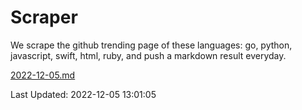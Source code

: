 # Scraper

We scrape the github trending page of these languages: go, python, javascript, swift, html, ruby, and push a markdown result everyday.

[2022-12-05.md](https://github.com/henson/Scraper/blob/master/2022-12-05.md)

Last Updated: 2022-12-05 13:01:05